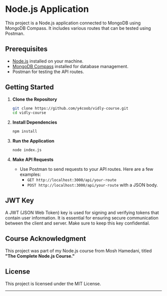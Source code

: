 
# Node.js Application

This project is a Node.js application connected to MongoDB using MongoDB Compass. It includes various routes that can be tested using Postman.

## Prerequisites

- [Node.js](https://nodejs.org/en/download/) installed on your machine.
- [MongoDB Compass](https://www.mongodb.com/try/download/compass) installed for database management.
- Postman for testing the API routes.

## Getting Started

1. **Clone the Repository**
   ```bash
   git clone https://github.com/y4coob/vidly-course.git
   cd vidly-course
   ```

2. **Install Dependencies**
   ```bash
   npm install
   ```

3. **Run the Application**
   ```bash
   node index.js
   ```

4. **Make API Requests**
   - Use Postman to send requests to your API routes. Here are a few examples:
     - `GET http://localhost:3000/api/your-route`
     - `POST http://localhost:3000/api/your-route` with a JSON body.

## JWT Key

A JWT (JSON Web Token) key is used for signing and verifying tokens that contain user information. It is essential for ensuring secure communication between the client and server. Make sure to keep this key confidential.

## Course Acknowledgment

This project was part of my Node.js course from Mosh Hamedani, titled **"The Complete Node.js Course."**

## License

This project is licensed under the MIT License.

---
